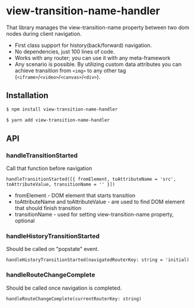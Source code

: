 # view-transition-name-handler

That library manages the view-transition-name property between two dom nodes during client navigation.
* First class support for history(back/forward) navigation. 
* No dependencies, just 100 lines of code.
* Works with any router; you can use it with any meta-framework
* Any scenario is possible. By utilizing custom data attributes you can achieve transition from `<img>` to any other tag (`<iframe>`/`<video>`/`<canvas>`/`<div>`).

## Installation

```sh
$ npm install view-transition-name-handler
```
```sh
$ yarn add view-transition-name-handler
```

## API
### handleTransitionStarted
Call that function before navigation
```
handleTransitionStarted([{ fromElement, toAttributeName = 'src', toAttributeValue, transitionName = '' }])
```
* fromElement - DOM element that starts transition
* toAttributeName and toAttributeValue - are used to find DOM element that should finish transition
* transitionName - used for setting view-transition-name property, optional

### handleHistoryTransitionStarted
Should be called on "popstate" event.
```
handleHistoryTransitionStarted(navigatedRouterKey: string = 'initial)
```

### handleRouteChangeComplete
Should be called once navigation is completed.
```
handleRouteChangeComplete(currentRouterKey: string)
```

